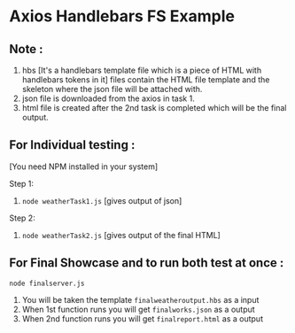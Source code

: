 # Axios Handlebars FS Example

## Note :
1. hbs [It's a handlebars template file which is a piece of HTML with handlebars tokens in it] files contain the HTML file template and the skeleton where the json file will be attached with.
2. json file is downloaded from the axios in task 1.
3. html file is created after the 2nd task is completed which will  be the final output.


## For Individual testing :

[You need NPM installed in your system]

Step 1: 
1. `node weatherTask1.js`
[gives output of json]

Step 2:
1. `node weatherTask2.js`
[gives output of the final HTML]

## For Final Showcase and to run both test at once :

`node finalserver.js`

1. You will be taken the template `finalweatheroutput.hbs` as a input
2. When 1st function runs you will get `finalworks.json` as a output
3. When 2nd function runs you will get `finalreport.html` as a output